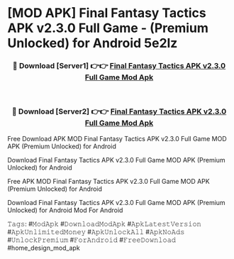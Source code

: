 # [MOD APK] Final Fantasy Tactics APK v2.3.0 Full Game - (Premium Unlocked) for Android 5e2lz



<div align="center">
<h3>🔴 Download [Server1] 👉👉 <a href="https://momento.my/?title=Final_Fantasy_Tactics_APK_v2.3.0_Full_Game">Final Fantasy Tactics APK v2.3.0 Full Game Mod Apk</a></h3><br>

<h3>🔴 Download [Server2] 👉👉 <a href="https://momento.my/?title=Final_Fantasy_Tactics_APK_v2.3.0_Full_Game">Final Fantasy Tactics APK v2.3.0 Full Game Mod Apk</a></h3>
</div>



Free Download APK MOD Final Fantasy Tactics APK v2.3.0 Full Game MOD APK (Premium Unlocked) for Android

Download Final Fantasy Tactics APK v2.3.0 Full Game MOD APK (Premium Unlocked) for Android

Free APK MOD Final Fantasy Tactics APK v2.3.0 Full Game MOD APK (Premium Unlocked) for Android

Download Final Fantasy Tactics APK v2.3.0 Full Game MOD APK (Premium Unlocked) for Android Mod For Android

𝚃𝚊𝚐𝚜: #𝙼𝚘𝚍𝙰𝚙𝚔 #𝙳𝚘𝚠𝚗𝚕𝚘𝚊𝚍𝙼𝚘𝚍𝙰𝚙𝚔 #𝙰𝚙𝚔𝙻𝚊𝚝𝚎𝚜𝚝𝚅𝚎𝚛𝚜𝚒𝚘𝚗 #𝙰𝚙𝚔𝚄𝚗𝚕𝚒𝚖𝚒𝚝𝚎𝚍𝙼𝚘𝚗𝚎𝚢 #𝙰𝚙𝚔𝚄𝚗𝚕𝚘𝚌𝚔𝙰𝚕𝚕 #𝙰𝚙𝚔𝙽𝚘𝙰𝚍𝚜 #𝚄𝚗𝚕𝚘𝚌𝚔𝙿𝚛𝚎𝚖𝚒𝚞𝚖 #𝙵𝚘𝚛𝙰𝚗𝚍𝚛𝚘𝚒𝚍 #𝙵𝚛𝚎𝚎𝙳𝚘𝚠𝚗𝚕𝚘𝚊𝚍 #home_design_mod_apk
